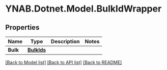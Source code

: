 # YNAB.Dotnet.Model.BulkIdWrapper
## Properties

Name | Type | Description | Notes
------------ | ------------- | ------------- | -------------
**Bulk** | [**BulkIds**](BulkIds.md) |  | 

[[Back to Model list]](../README.md#documentation-for-models) [[Back to API list]](../README.md#documentation-for-api-endpoints) [[Back to README]](../README.md)

